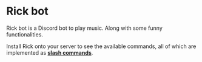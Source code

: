 # Rick bot

Rick bot is a Discord bot to play music. Along with some funny functionalities.

Install Rick onto your server to see the available commands, all of which are implemented as [**slash commands**](https://discord.com/blog/slash-commands-are-here).
